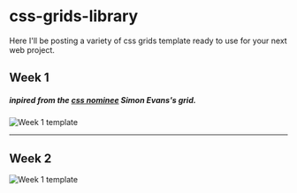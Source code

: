 # css-grids-library
Here I'll be posting a variety of css grids template ready to use for your next web project.

## Week 1
##### inpired from the [css nominee](http://www.csswinner.com/details/css-grid-showcase/11359) Simon Evans's grid.

![Week 1 template](http://d.up-00.com/2018/06/152834259897621.png)


------

## Week 2

![Week 1 template](http://c.up-00.com/2018/06/152838149746351.png)